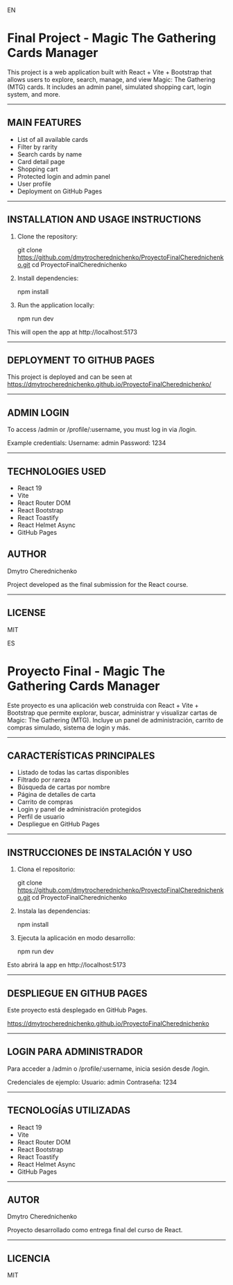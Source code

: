 EN

Final Project - Magic The Gathering Cards Manager
=================================================

This project is a web application built with React + Vite + Bootstrap that allows users to explore, search, manage, and view Magic: The Gathering (MTG) cards. It includes an admin panel, simulated shopping cart, login system, and more.

---------------------------------------------------
MAIN FEATURES
---------------------------------------------------

- List of all available cards
- Filter by rarity
- Search cards by name
- Card detail page
- Shopping cart
- Protected login and admin panel
- User profile
- Deployment on GitHub Pages

---------------------------------------------------
INSTALLATION AND USAGE INSTRUCTIONS
---------------------------------------------------

1. Clone the repository:

   git clone https://github.com/dmytrocherednichenko/ProyectoFinalCherednichenko.git
   cd ProyectoFinalCherednichenko

2. Install dependencies:

   npm install

3. Run the application locally:

   npm run dev

This will open the app at http://localhost:5173

---------------------------------------------------
DEPLOYMENT TO GITHUB PAGES
---------------------------------------------------

This project is deployed and can be seen at https://dmytrocherednichenko.github.io/ProyectoFinalCherednichenko/

---------------------------------------------------
ADMIN LOGIN
---------------------------------------------------

To access /admin or /profile/:username, you must log in via /login.

Example credentials:
   Username: admin
   Password: 1234

---------------------------------------------------
TECHNOLOGIES USED
---------------------------------------------------

- React 19
- Vite
- React Router DOM
- React Bootstrap
- React Toastify
- React Helmet Async
- GitHub Pages

AUTHOR
---------------------------------------------------

Dmytro Cherednichenko

Project developed as the final submission for the React course.

---------------------------------------------------
LICENSE
---------------------------------------------------

MIT

ES 

Proyecto Final - Magic The Gathering Cards Manager
===================================================

Este proyecto es una aplicación web construida con React + Vite + Bootstrap que permite explorar, buscar, administrar y visualizar cartas de Magic: The Gathering (MTG). Incluye un panel de administración, carrito de compras simulado, sistema de login y más.

---------------------------------------------------
CARACTERÍSTICAS PRINCIPALES
---------------------------------------------------

- Listado de todas las cartas disponibles
- Filtrado por rareza
- Búsqueda de cartas por nombre
- Página de detalles de carta
- Carrito de compras
- Login y panel de administración protegidos
- Perfil de usuario
- Despliegue en GitHub Pages

---------------------------------------------------
INSTRUCCIONES DE INSTALACIÓN Y USO
---------------------------------------------------

1. Clona el repositorio:

   git clone https://github.com/dmytrocherednichenko/ProyectoFinalCherednichenko.git
   cd ProyectoFinalCherednichenko

2. Instala las dependencias:

   npm install

3. Ejecuta la aplicación en modo desarrollo:

   npm run dev

Esto abrirá la app en http://localhost:5173

---------------------------------------------------
DESPLIEGUE EN GITHUB PAGES
---------------------------------------------------

Este proyecto está desplegado en GitHub Pages.

https://dmytrocherednichenko.github.io/ProyectoFinalCherednichenko

---------------------------------------------------
LOGIN PARA ADMINISTRADOR
---------------------------------------------------

Para acceder a /admin o /profile/:username, inicia sesión desde /login.

Credenciales de ejemplo:
   Usuario: admin
   Contraseña: 1234

---------------------------------------------------
TECNOLOGÍAS UTILIZADAS
---------------------------------------------------

- React 19
- Vite
- React Router DOM
- React Bootstrap
- React Toastify
- React Helmet Async
- GitHub Pages

---------------------------------------------------
AUTOR
---------------------------------------------------

Dmytro Cherednichenko

Proyecto desarrollado como entrega final del curso de React.

---------------------------------------------------
LICENCIA
---------------------------------------------------

MIT
